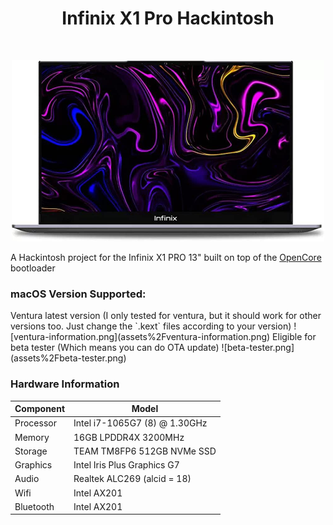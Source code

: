 <h1 align="center"> Infinix X1 Pro Hackintosh</h1>

<br>
<p align="center">
  <img
      src="https://raw.githubusercontent.com/ardzz/infinix-x1-pro-hackintosh/main/assets/laptop.png"
      alt="x1 pro"
      class="center"
      width=500px>

A Hackintosh project for the Infinix X1 PRO 13" built on top of the [OpenCore](https://github.com/acidanthera/OpenCorePkg) bootloader

<h3>macOS Version Supported:</h3>
Ventura latest version (I only tested for ventura, but it should work for other versions too. Just change the `.kext` files according to your version)
![ventura-information.png](assets%2Fventura-information.png)
Eligible for beta tester (Which means you can do OTA update)
![beta-tester.png](assets%2Fbeta-tester.png)

<h3>Hardware Information</h3>

| Component   | Model                         |
|-------------|-------------------------------|
| Processor   | Intel i7-1065G7 (8) @ 1.30GHz |
| Memory      | 16GB LPDDR4X 3200MHz          |
| Storage     | TEAM TM8FP6 512GB NVMe SSD    |
| Graphics    | Intel Iris Plus Graphics G7   |
| Audio       | Realtek ALC269 (alcid = 18)   |
| Wifi        | Intel AX201                   |
| Bluetooth   | Intel AX201                   |